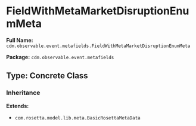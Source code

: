 # FieldWithMetaMarketDisruptionEnumMeta

**Full Name:** `cdm.observable.event.metafields.FieldWithMetaMarketDisruptionEnumMeta`

**Package:** `cdm.observable.event.metafields`

## Type: Concrete Class

### Inheritance

**Extends:**
- `com.rosetta.model.lib.meta.BasicRosettaMetaData`

